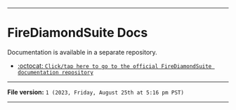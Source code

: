 
***

# FireDiamondSuite Docs

Documentation is available in a separate repository.

- [:octocat: `Click/tap here to go to the official FireDiamondSuite documentation repository`](https://github.com/seanpm2001/FireDiamondSuite_Docs/)

***

**File version:** `1 (2023, Friday, August 25th at 5:16 pm PST)`

***
